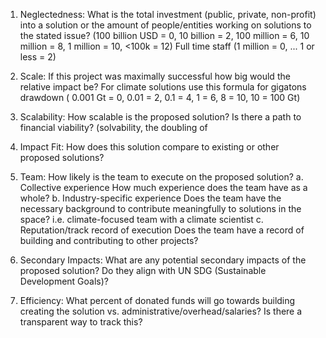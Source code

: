 1. Neglectedness:
What is the total investment (public, private, non-profit) into a solution or the amount of people/entities working on solutions to the stated issue?
(100 billion USD = 0, 10 billion = 2, 100 million = 6, 10 million = 8, 1 million = 10, <100k = 12)
Full time staff (1 million = 0, ... 1 or less = 2)

2. Scale: 
If this project was maximally successful how big would the relative impact be? For climate solutions use this formula for gigatons drawdown
( 0.001 Gt = 0, 0.01 = 2, 0.1 = 4, 1 = 6, 8 = 10,  10 = 100 Gt)

3. Scalability:
How scalable is the proposed solution? Is there a path to financial viability?
(solvability, the doubling of 

4. Impact Fit:
How does this solution compare to existing or other proposed solutions?

5. Team:
How likely is the team to execute on the proposed solution?
a. Collective experience
How much experience does the team have as a whole?
b. Industry-specific experience
Does the team have the necessary background to contribute meaningfully to solutions in the space? i.e. climate-focused team with a climate scientist
c. Reputation/track record of execution
Does the team have a record of building and contributing to other projects?

6. Secondary Impacts:
What are any potential secondary impacts of the proposed solution? 
Do they align with UN SDG (Sustainable Development Goals)?

7. Efficiency:
What percent of donated funds will go towards building creating the solution vs. administrative/overhead/salaries? Is there a transparent way to track this?
